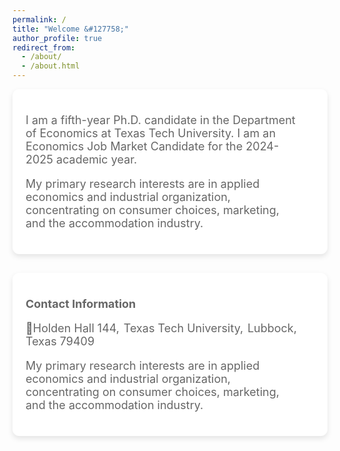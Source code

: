 ```yaml
---
permalink: /
title: "Welcome &#127758;"
author_profile: true
redirect_from: 
  - /about/
  - /about.html
---
```

<div style="display: flex; align-items: flex-start; margin-bottom: 30px; background-color: white; border: 1px solid white; border-radius: 10px; padding: 20px; box-shadow: 0 4px 8px rgba(0, 0, 0, 0.1);">
  <div style="flex: 1.5; margin-right: 20px; align-self: center;">
    <div style="flex: 2;font-size: 18px;color: #666666;">
      <p>
      I am a fifth-year Ph.D. candidate in the Department of Economics at Texas Tech University. I am an Economics Job Market Candidate for the 2024-2025 academic year.  
      </p>
      <p>
      My primary research interests are in applied economics and industrial organization, concentrating on consumer choices, marketing, and the accommodation industry.
      </p>
    </div>
  </div>
</div>

<div style="display: flex; align-items: flex-start; margin-bottom: 30px; background-color: white; border: 1px solid white; border-radius: 10px; padding: 20px; box-shadow: 0 4px 8px rgba(0, 0, 0, 0.1);">
  <div style="flex: 1.5; margin-right: 20px; align-self: center;">
    <div style="flex: 2;font-size: 18px;color: #666666;">
      <p>
      <strong>Contact Information</strong>
      </p>
      <p>
      &#xf3c5;Holden Hall 144,  
      Texas Tech University,  
      Lubbock, Texas 79409  
      <p>
      My primary research interests are in applied economics and industrial organization, concentrating on consumer choices, marketing, and the accommodation industry.
      </p>
    </div>
  </div>
</div>


